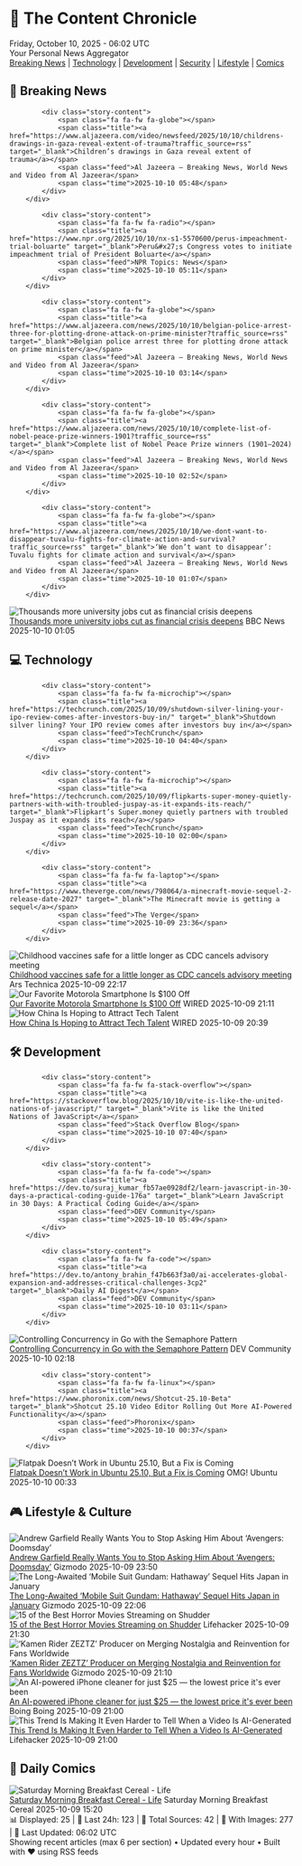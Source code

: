 <!-- Processing 54 RSS feeds at 2025-10-10 06:02:25 UTC -->
<!-- Processing: Penny Arcade -->
<!-- Processing: Poorly Drawn Lines -->
<!-- Processing: Dilbert -->
<!-- Processing: Cyanide & Happiness -->
<!-- Processing: Questionable Content -->
<!-- Processing: Girl Genius -->
<!-- Processing: CNN Breaking News -->
<!-- Processing: BBC Breaking News -->
<!-- Processing: Al Jazeera Breaking News -->
<!-- Processing: NPR News -->
<!-- Processing: Associated Press Breaking -->
<!-- Processing: ABC News Breaking -->
<!-- Processing: NBC News Breaking -->
<!-- Processing: The Verge -->
<!-- Processing: O'Reilly Radar -->
<!-- Processing: Dev.to -->
<!-- Processing: It's FOSS -->
<!-- Processing: GitHub Blog -->
<!-- Processing: GitLab Blog -->
<!-- Processing: InfoQ -->
<!-- Processing: Martin Fowler -->
<!-- Processing: The Pragmatic Engineer -->
<!-- Processing: Lifehacker -->
<!-- Processing: Gizmodo -->
<!-- Processing: Schneier on Security -->
<!-- Generated 3 new posts out of 25 feeds processed -->
<div class="newspaper-header">
    <h1 class="newspaper-title">📰 The Content Chronicle</h1>
    <div class="newspaper-date">Friday, October 10, 2025 - 06:02 UTC</div>
    <div class="newspaper-subtitle">Your Personal News Aggregator</div>
</div>

<div class="newspaper-nav">
    <a href="#breaking">Breaking News</a> |
    <a href="#tech">Technology</a> |
    <a href="#dev">Development</a> |
    <a href="#security">Security</a> |
    <a href="#lifestyle">Lifestyle</a> |
    <a href="#webcomics">Comics</a>
</div>

<div class="news-section breaking-news" id="breaking">
<h2 class="section-header">🚨 Breaking News</h2>
<div class="stories-container">
<div class="story">
            
            <div class="story-content">
                <span class="fa fa-fw fa-globe"></span>
                <span class="title"><a href="https://www.aljazeera.com/video/newsfeed/2025/10/10/childrens-drawings-in-gaza-reveal-extent-of-trauma?traffic_source=rss" target="_blank">Children’s drawings in Gaza reveal extent of trauma</a></span>
                <span class="feed">Al Jazeera – Breaking News, World News and Video from Al Jazeera</span>
                <span class="time">2025-10-10 05:48</span>
            </div>
        </div>
<div class="story">
            
            <div class="story-content">
                <span class="fa fa-fw fa-radio"></span>
                <span class="title"><a href="https://www.npr.org/2025/10/10/nx-s1-5570600/perus-impeachment-trial-boluarte" target="_blank">Peru&#x27;s Congress votes to initiate impeachment trial of President Boluarte</a></span>
                <span class="feed">NPR Topics: News</span>
                <span class="time">2025-10-10 05:11</span>
            </div>
        </div>
<div class="story">
            
            <div class="story-content">
                <span class="fa fa-fw fa-globe"></span>
                <span class="title"><a href="https://www.aljazeera.com/news/2025/10/10/belgian-police-arrest-three-for-plotting-drone-attack-on-prime-minister?traffic_source=rss" target="_blank">Belgian police arrest three for plotting drone attack on prime minister</a></span>
                <span class="feed">Al Jazeera – Breaking News, World News and Video from Al Jazeera</span>
                <span class="time">2025-10-10 03:14</span>
            </div>
        </div>
<div class="story">
            
            <div class="story-content">
                <span class="fa fa-fw fa-globe"></span>
                <span class="title"><a href="https://www.aljazeera.com/news/2025/10/10/complete-list-of-nobel-peace-prize-winners-1901?traffic_source=rss" target="_blank">Complete list of Nobel Peace Prize winners (1901–2024)</a></span>
                <span class="feed">Al Jazeera – Breaking News, World News and Video from Al Jazeera</span>
                <span class="time">2025-10-10 02:52</span>
            </div>
        </div>
<div class="story">
            
            <div class="story-content">
                <span class="fa fa-fw fa-globe"></span>
                <span class="title"><a href="https://www.aljazeera.com/news/2025/10/10/we-dont-want-to-disappear-tuvalu-fights-for-climate-action-and-survival?traffic_source=rss" target="_blank">‘We don’t want to disappear’: Tuvalu fights for climate action and survival</a></span>
                <span class="feed">Al Jazeera – Breaking News, World News and Video from Al Jazeera</span>
                <span class="time">2025-10-10 01:07</span>
            </div>
        </div>
<div class="story">
            <img src="https://ichef.bbci.co.uk/ace/standard/240/cpsprodpb/c657/live/4977f460-a520-11f0-adbe-83a1eb509ffb.jpg" alt="Thousands more university jobs cut as financial crisis deepens" class="story-image" loading="lazy" onerror="this.style.display='none'">
            <div class="story-content">
                <span class="fa fa-fw fa-flag"></span>
                <span class="title"><a href="https://www.bbc.com/news/articles/cp3ve5jegkvo?at_medium=RSS&at_campaign=rss" target="_blank">Thousands more university jobs cut as financial crisis deepens</a></span>
                <span class="feed">BBC News</span>
                <span class="time">2025-10-10 01:05</span>
            </div>
        </div>
</div>
</div>
<div class="news-section tech-news" id="tech">
<h2 class="section-header">💻 Technology</h2>
<div class="stories-container">
<div class="story">
            
            <div class="story-content">
                <span class="fa fa-fw fa-microchip"></span>
                <span class="title"><a href="https://techcrunch.com/2025/10/09/shutdown-silver-lining-your-ipo-review-comes-after-investors-buy-in/" target="_blank">Shutdown silver lining? Your IPO review comes after investors buy in</a></span>
                <span class="feed">TechCrunch</span>
                <span class="time">2025-10-10 04:40</span>
            </div>
        </div>
<div class="story">
            
            <div class="story-content">
                <span class="fa fa-fw fa-microchip"></span>
                <span class="title"><a href="https://techcrunch.com/2025/10/09/flipkarts-super-money-quietly-partners-with-with-troubled-juspay-as-it-expands-its-reach/" target="_blank">Flipkart’s Super.money quietly partners with troubled Juspay as it expands its reach</a></span>
                <span class="feed">TechCrunch</span>
                <span class="time">2025-10-10 02:00</span>
            </div>
        </div>
<div class="story">
            
            <div class="story-content">
                <span class="fa fa-fw fa-laptop"></span>
                <span class="title"><a href="https://www.theverge.com/news/798064/a-minecraft-movie-sequel-2-release-date-2027" target="_blank">The Minecraft movie is getting a sequel</a></span>
                <span class="feed">The Verge</span>
                <span class="time">2025-10-09 23:36</span>
            </div>
        </div>
<div class="story">
            <img src="https://cdn.arstechnica.net/wp-content/uploads/2025/05/GettyImages-2216099156-500x500.jpg" alt="Childhood vaccines safe for a little longer as CDC cancels advisory meeting" class="story-image" loading="lazy" onerror="this.style.display='none'">
            <div class="story-content">
                <span class="fa fa-fw fa-cog"></span>
                <span class="title"><a href="https://arstechnica.com/health/2025/10/childhood-vaccines-safe-for-a-little-longer-as-cdc-cancels-advisory-meeting/" target="_blank">Childhood vaccines safe for a little longer as CDC cancels advisory meeting</a></span>
                <span class="feed">Ars Technica</span>
                <span class="time">2025-10-09 22:17</span>
            </div>
        </div>
<div class="story">
            <img src="https://media.wired.com/photos/68e809ee34a4e22944e3d3cc/master/pass/Save%20$100%20on%20our%20Favorite%20Motorola%20Smartphone.png" alt="Our Favorite Motorola Smartphone Is $100 Off" class="story-image" loading="lazy" onerror="this.style.display='none'">
            <div class="story-content">
                <span class="fa fa-fw fa-bolt"></span>
                <span class="title"><a href="https://www.wired.com/story/motorola-razr-deal-1025/" target="_blank">Our Favorite Motorola Smartphone Is $100 Off</a></span>
                <span class="feed">WIRED</span>
                <span class="time">2025-10-09 21:11</span>
            </div>
        </div>
<div class="story">
            <img src="https://media.wired.com/photos/68e439ec3af653221caab15e/master/pass/Uncanny-Valley-roundup-H1B-Visa-.jpg" alt="How China Is Hoping to Attract Tech Talent" class="story-image" loading="lazy" onerror="this.style.display='none'">
            <div class="story-content">
                <span class="fa fa-fw fa-bolt"></span>
                <span class="title"><a href="https://www.wired.com/story/uncanny-valley-podcast-how-china-is-hoping-to-attract-tech-talent/" target="_blank">How China Is Hoping to Attract Tech Talent</a></span>
                <span class="feed">WIRED</span>
                <span class="time">2025-10-09 20:39</span>
            </div>
        </div>
</div>
</div>
<div class="news-section dev-news" id="dev">
<h2 class="section-header">🛠️ Development</h2>
<div class="stories-container">
<div class="story">
            
            <div class="story-content">
                <span class="fa fa-fw fa-stack-overflow"></span>
                <span class="title"><a href="https://stackoverflow.blog/2025/10/10/vite-is-like-the-united-nations-of-javascript/" target="_blank">Vite is like the United Nations of JavaScript</a></span>
                <span class="feed">Stack Overflow Blog</span>
                <span class="time">2025-10-10 07:40</span>
            </div>
        </div>
<div class="story">
            
            <div class="story-content">
                <span class="fa fa-fw fa-code"></span>
                <span class="title"><a href="https://dev.to/suraj_kumar_fb57ae0928df2/learn-javascript-in-30-days-a-practical-coding-guide-176a" target="_blank">Learn JavaScript in 30 Days: A Practical Coding Guide</a></span>
                <span class="feed">DEV Community</span>
                <span class="time">2025-10-10 05:49</span>
            </div>
        </div>
<div class="story">
            
            <div class="story-content">
                <span class="fa fa-fw fa-code"></span>
                <span class="title"><a href="https://dev.to/antony_brahin_f47b663f3a0/ai-accelerates-global-expansion-and-addresses-critical-challenges-3cp2" target="_blank">Daily AI Digest</a></span>
                <span class="feed">DEV Community</span>
                <span class="time">2025-10-10 03:11</span>
            </div>
        </div>
<div class="story">
            <img src="https://media2.dev.to/dynamic/image/width=800%2Cheight=%2Cfit=scale-down%2Cgravity=auto%2Cformat=auto/https%3A%2F%2Fdev-to-uploads.s3.amazonaws.com%2Fuploads%2Farticles%2F2ezvcz3ybh0623aolnsi.png" alt="Controlling Concurrency in Go with the Semaphore Pattern" class="story-image" loading="lazy" onerror="this.style.display='none'">
            <div class="story-content">
                <span class="fa fa-fw fa-code"></span>
                <span class="title"><a href="https://dev.to/siffiyan_assauri_51ec6d1b/controlling-concurrency-in-go-with-the-semaphore-pattern-24in" target="_blank">Controlling Concurrency in Go with the Semaphore Pattern</a></span>
                <span class="feed">DEV Community</span>
                <span class="time">2025-10-10 02:18</span>
            </div>
        </div>
<div class="story">
            
            <div class="story-content">
                <span class="fa fa-fw fa-linux"></span>
                <span class="title"><a href="https://www.phoronix.com/news/Shotcut-25.10-Beta" target="_blank">Shotcut 25.10 Video Editor Rolling Out More AI-Powered Functionality</a></span>
                <span class="feed">Phoronix</span>
                <span class="time">2025-10-10 00:37</span>
            </div>
        </div>
<div class="story">
            <img src="https://i0.wp.com/www.omgubuntu.co.uk/wp-content/uploads/2025/10/ubuntu-logo-flatpak-logo-on-boxes.jpg?resize=406%2C232&amp;ssl=1" alt="Flatpak Doesn’t Work in Ubuntu 25.10, But a Fix is Coming" class="story-image" loading="lazy" onerror="this.style.display='none'">
            <div class="story-content">
                <span class="fa fa-fw fa-ubuntu"></span>
                <span class="title"><a href="https://www.omgubuntu.co.uk/2025/10/flatpak-broken-ubuntu-25-10-apparmor-bug" target="_blank">Flatpak Doesn’t Work in Ubuntu 25.10, But a Fix is Coming</a></span>
                <span class="feed">OMG! Ubuntu</span>
                <span class="time">2025-10-10 00:33</span>
            </div>
        </div>
</div>
</div>
<div class="news-section lifestyle-news" id="lifestyle">
<h2 class="section-header">🎮 Lifestyle & Culture</h2>
<div class="stories-container">
<div class="story">
            <img src="https://gizmodo.com/app/uploads/2025/10/Spider-Man-Andrew-Garfield-2-1280x853.jpg" alt="Andrew Garfield Really Wants You to Stop Asking Him About ‘Avengers: Doomsday’" class="story-image" loading="lazy" onerror="this.style.display='none'">
            <div class="story-content">
                <span class="fa fa-fw fa-computer"></span>
                <span class="title"><a href="https://gizmodo.com/andrew-garfield-really-wants-you-to-stop-asking-him-about-avengers-doomsday-2000670767" target="_blank">Andrew Garfield Really Wants You to Stop Asking Him About ‘Avengers: Doomsday’</a></span>
                <span class="feed">Gizmodo</span>
                <span class="time">2025-10-09 23:50</span>
            </div>
        </div>
<div class="story">
            <img src="https://gizmodo.com/app/uploads/2025/10/nycc-2025-mobile-suit-gundam-hathaway-circe-trailer-1280x853.jpg" alt="The Long-Awaited ‘Mobile Suit Gundam: Hathaway’ Sequel Hits Japan in January" class="story-image" loading="lazy" onerror="this.style.display='none'">
            <div class="story-content">
                <span class="fa fa-fw fa-computer"></span>
                <span class="title"><a href="https://gizmodo.com/gundam-hathaway-2-trailer-sorcery-of-nymph-circe-nycc-2025-2000670699" target="_blank">The Long-Awaited ‘Mobile Suit Gundam: Hathaway’ Sequel Hits Japan in January</a></span>
                <span class="feed">Gizmodo</span>
                <span class="time">2025-10-09 22:06</span>
            </div>
        </div>
<div class="story">
            <img src="https://lifehacker.com/imagery/articles/01K75AS8C8FHDEAVQPXYMYJ296/hero-image.png" alt="15 of the Best Horror Movies Streaming on Shudder" class="story-image" loading="lazy" onerror="this.style.display='none'">
            <div class="story-content">
                <span class="fa fa-fw fa-life-ring"></span>
                <span class="title"><a href="https://lifehacker.com/entertainment/best-horror-movies-on-shudder?utm_medium=RSS" target="_blank">15 of the Best Horror Movies Streaming on Shudder</a></span>
                <span class="feed">Lifehacker</span>
                <span class="time">2025-10-09 21:30</span>
            </div>
        </div>
<div class="story">
            <img src="https://gizmodo.com/app/uploads/2025/10/Kamen-rider-zeztz-4-io9-template-3-1280x853.jpg" alt="‘Kamen Rider ZEZTZ’ Producer on Merging Nostalgia and Reinvention for Fans Worldwide" class="story-image" loading="lazy" onerror="this.style.display='none'">
            <div class="story-content">
                <span class="fa fa-fw fa-computer"></span>
                <span class="title"><a href="https://gizmodo.com/kamen-rider-zeztz-toei-tokushoutsu-simulcast-interview-2000669289" target="_blank">‘Kamen Rider ZEZTZ’ Producer on Merging Nostalgia and Reinvention for Fans Worldwide</a></span>
                <span class="feed">Gizmodo</span>
                <span class="time">2025-10-09 21:10</span>
            </div>
        </div>
<div class="story">
            <img src="https://i0.wp.com/boingboing.net/wp-content/uploads/2025/10/Cleaner-Kit-for-iOS-Premium-Plan-1.jpg?fit=1300%2C867&amp;quality=60&amp;ssl=1" alt="An AI-powered iPhone cleaner for just $25 — the lowest price it&#x27;s ever been" class="story-image" loading="lazy" onerror="this.style.display='none'">
            <div class="story-content">
                <span class="fa fa-fw fa-arrow-right"></span>
                <span class="title"><a href="https://boingboing.net/2025/10/09/an-ai-powered-iphone-cleaner-for-just-25-the-lowest-price-its-ever-been.html" target="_blank">An AI-powered iPhone cleaner for just $25 — the lowest price it&#x27;s ever been</a></span>
                <span class="feed">Boing Boing</span>
                <span class="time">2025-10-09 21:00</span>
            </div>
        </div>
<div class="story">
            <img src="https://lifehacker.com/imagery/articles/01K755BATM7WXDNAD52864ZJNA/hero-image.jpg" alt="This Trend Is Making It Even Harder to Tell When a Video Is AI-Generated" class="story-image" loading="lazy" onerror="this.style.display='none'">
            <div class="story-content">
                <span class="fa fa-fw fa-life-ring"></span>
                <span class="title"><a href="https://lifehacker.com/tech/those-ai-videos-might-actually-be-real?utm_medium=RSS" target="_blank">This Trend Is Making It Even Harder to Tell When a Video Is AI-Generated</a></span>
                <span class="feed">Lifehacker</span>
                <span class="time">2025-10-09 21:00</span>
            </div>
        </div>
</div>
</div>
<div class="news-section webcomics-section" id="webcomics">
<h2 class="section-header">🎨 Daily Comics</h2>
<div class="stories-container">
<div class="story">
            <img src="https://www.smbc-comics.com/comics/1759809286-20251009.png" alt="Saturday Morning Breakfast Cereal - Life" class="story-image" loading="lazy" onerror="this.style.display='none'">
            <div class="story-content">
                <span class="fa fa-fw fa-smile"></span>
                <span class="title"><a href="https://www.smbc-comics.com/comic/life-7" target="_blank">Saturday Morning Breakfast Cereal - Life</a></span>
                <span class="feed">Saturday Morning Breakfast Cereal</span>
                <span class="time">2025-10-09 15:20</span>
            </div>
        </div>
</div>
</div>

<div class="newspaper-footer">
    <div class="stats">
        📊 Displayed: 25 | 📅 Last 24h: 123 | 📡 Total Sources: 42 | 📸 With Images: 277 |
        🔄 Last Updated: 06:02 UTC
    </div>
    <div class="footer-note">
        Showing recent articles (max 6 per section) • Updated every hour • Built with ❤️ using RSS feeds
    </div>
</div>
